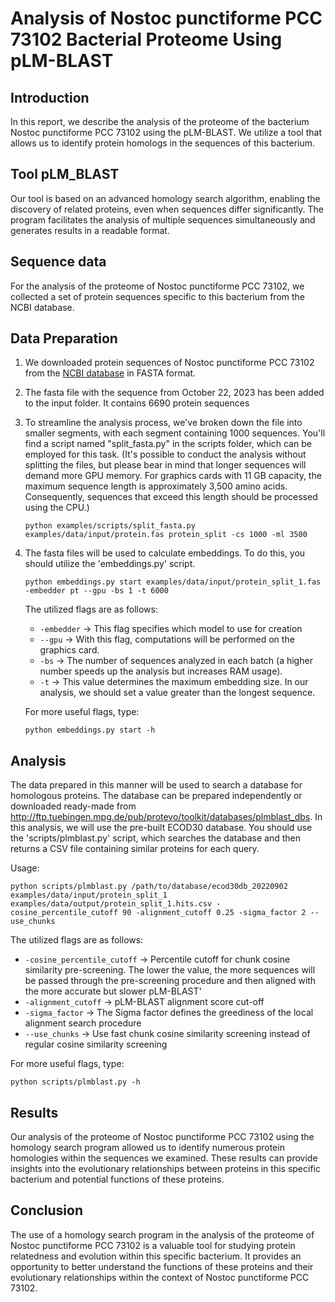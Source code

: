 # Analysis of Nostoc punctiforme PCC 73102 Bacterial Proteome Using pLM-BLAST

## Introduction
In this report, we describe the analysis of the proteome of the bacterium Nostoc punctiforme PCC 73102 using the pLM-BLAST. We utilize a tool that allows us to identify protein homologs in the sequences of this bacterium.

## Tool pLM_BLAST
Our tool is based on an advanced homology search algorithm, enabling the discovery of related proteins, even when sequences differ significantly. The program facilitates the analysis of multiple sequences simultaneously and generates results in a readable format.

## Sequence data

For the analysis of the proteome of Nostoc punctiforme PCC 73102, we collected a set of protein sequences specific to this bacterium from the NCBI database.

## Data Preparation
1. We downloaded protein sequences of Nostoc punctiforme PCC 73102 from the [NCBI database](https://www.ncbi.nlm.nih.gov/datasets/taxonomy/63737/) in FASTA format.
2. The fasta file with the sequence from October 22, 2023 has been added to the input folder. It contains 6690 protein sequences
3. To streamline the analysis process, we've broken down the file into smaller segments, with each segment containing 1000 sequences. You'll find a script named "split_fasta.py" in the scripts folder, which can be employed for this task. (It's possible to conduct the analysis without splitting the files, but please bear in mind that longer sequences will demand more GPU memory. For graphics cards with 11 GB capacity, the maximum sequence length is approximately 3,500 amino acids. Consequently, sequences that exceed this length should be processed using the CPU.)

    ```console
    python examples/scripts/split_fasta.py examples/data/input/protein.fas protein_split -cs 1000 -ml 3500
    ```
4. The fasta files will be used to calculate embeddings. To do this, you should utilize the 'embeddings.py' script.
    ```console
    python embeddings.py start examples/data/input/protein_split_1.fas -embedder pt --gpu -bs 1 -t 6000
    ```
    The utilized flags are as follows:
    * `-embedder` -> This flag specifies which model to use for creation
    * `--gpu` -> With this flag, computations will be performed on the graphics card.
    * `-bs` -> The number of sequences analyzed in each batch (a higher number speeds up the analysis but increases RAM usage).
    * `-t` -> This value determines the maximum embedding size. In our analysis, we should set a value greater than the longest sequence.
    
    For more useful flags, type:
    ```console
    python embeddings.py start -h
    ```

## Analysis
The data prepared in this manner will be used to search a database for homologous proteins. The database can be prepared independently or downloaded ready-made from http://ftp.tuebingen.mpg.de/pub/protevo/toolkit/databases/plmblast_dbs. In this analysis, we will use the pre-built ECOD30 database. You should use the 'scripts/plmblast.py' script, which searches the database and then returns a CSV file containing similar proteins for each query.

Usage:
```console
python scripts/plmblast.py /path/to/database/ecod30db_20220902 examples/data/input/protein_split_1 examples/data/output/protein_split_1.hits.csv -cosine_percentile_cutoff 90 -alignment_cutoff 0.25 -sigma_factor 2 --use_chunks
```
The utilized flags are as follows:
* `-cosine_percentile_cutoff` -> Percentile cutoff for chunk cosine similarity pre-screening. The lower the value, the more sequences will be passed through the pre-screening procedure and then aligned with the more accurate but slower pLM-BLAST'
* `-alignment_cutoff` -> pLM-BLAST alignment score cut-off
* `-sigma_factor` -> The Sigma factor defines the greediness of the local alignment search procedure
* `--use_chunks` -> Use fast chunk cosine similarity screening instead of regular cosine similarity screening

For more useful flags, type:
```console
python scripts/plmblast.py -h
```

## Results
Our analysis of the proteome of Nostoc punctiforme PCC 73102 using the homology search program allowed us to identify numerous protein homologies within the sequences we examined. These results can provide insights into the evolutionary relationships between proteins in this specific bacterium and potential functions of these proteins.

## Conclusion
The use of a homology search program in the analysis of the proteome of Nostoc punctiforme PCC 73102 is a valuable tool for studying protein relatedness and evolution within this specific bacterium. It provides an opportunity to better understand the functions of these proteins and their evolutionary relationships within the context of Nostoc punctiforme PCC 73102.
